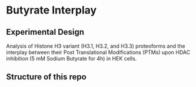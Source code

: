 # Butyrate Interplay

## Experimental Design
Analysis of Histone H3 variant (H3.1, H3.2, and H3.3) proteoforms and the interplay between their Post Translational Modifications (PTMs) upon HDAC inhibition (5 mM Sodium Butyrate for 4h) in HEK cells.

## Structure of this repo
